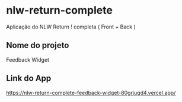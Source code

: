 # nlw-return-complete
Aplicação do NLW Return ! completa ( Front + Back )

## Nome do projeto
Feedback Widget

## Link do App
https://nlw-return-complete-feedback-widget-80grjugd4.vercel.app/




